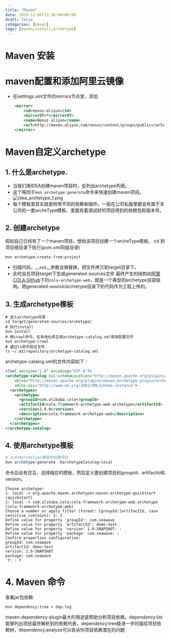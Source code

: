 ```yaml
---
title: "Maven"
date: 2019-11-06T13:36:40+08:00
draft: false
categories: [maven]
tags: [maven,install,archetype]
---
```


# Maven 安装


# maven配置和添加阿里云镜像
* 在settings.xml文件的mirrors节点里，添加
``` xml
    <mirror>
        <id>nexus-aliyun</id>
        <mirrorOf>*</mirrorOf>
        <name>Nexus aliyun</name>
        <url>http://maven.aliyun.com/nexus/content/groups/public</url>
    </mirror>
```

# Maven自定义archetype
## 1. 什么是archetype.
* 当我们用IDEA创建maven项目时，会列出archetype列表。
* 这个等同于`mvn archetype:generate`命令来快速创建maven项目。
![idea_archetype_1.png](/img/05_maven/01.png)
* 每个模板里其实就是附带不同的依赖和插件。一般在公司私服里都会有属于本公司的一套archeType模板，里面有着调试好的项目用到的依赖包和版本号。

## 2. 创建archetype
假如自己已经有了一个maven项目，想给该项目创建一个archeType模板。
cd 到项目根目录下执行(pom.xml同级目录)
``` shell
mvn archetype:create-from-project 
```
* 扫描代码，__xxx__参数会做替换，把文件拷贝到target目录下。
* 此时会在项目target下生成generated-sources文件
最终产生的结构如[阿里COLA Github](https://github.com/alibaba/COLA.git )下的`cola-archetype-web`，就是一个典型的archetype目录结构。把generated-source/archetype目录下的代码作为工程上传的。

## 3. 生成archetype模板
``` shell
# 进入archetype目录
cd target/generated-sources/archetype/
# 执行install
mvn install
# 用crawl命令，在本地仓库生成archetype-catalog.xml骨架配置文件
mvn archetype:crawl
# 通过ls命令验证文件
ls ~/.m2/repository/archetype-catalog.xml
```
archetype-catalog.xml的文件内容如下：
```xml
<?xml version="1.0" encoding="UTF-8"?>
<archetype-catalog xsi:schemaLocation="http://maven.apache.org/plugins/maven-archetype-plugin/archetype-catalog/1.0.0 http://maven.apache.org/xsd/archetype-catalog-1.0.0.xsd"
    xmlns="http://maven.apache.org/plugins/maven-archetype-plugin/archetype-catalog/1.0.0"
    xmlns:xsi="http://www.w3.org/2001/XMLSchema-instance">
  <archetypes>
    <archetype>
      <groupId>com.alibaba.cola</groupId>
      <artifactId>cola-framework-archetype-web-archetype</artifactId>
      <version>2.0.0</version>
      <description>cola-framework-archetype-web</description>
    </archetype>
  </archetypes>
</archetype-catalog>
```

## 4. 使用archetype模板
```s
# 从本地archeType模板中创建项目
mvn archetype:generate -DarchetypeCatalog=local
```
命令后会有交互，选择相应的模板，然后定义要创建项目的groupId、artifactId和version。
```log
Choose archetype:
1: local -> org.apache.maven.archetypes:maven-archetype-quickstart (quickstart)
2: local -> com.alibaba.cola:cola-framework-archetype-web-archetype (cola-framework-archetype-web)
Choose a number or apply filter (format: [groupId:]artifactId, case sensitive contains): 1: 2
Define value for property 'groupId': com.seawave
Define value for property 'artifactId': demo-test
Define value for property 'version' 1.0-SNAPSHOT: :
Define value for property 'package' com.seawave: :
Confirm properties configuration:
groupId: com.seawave
artifactId: demo-test
version: 1.0-SNAPSHOT
package: com.seawave
 Y: : Y
 ```

 # 4. Maven 命令
查看jar包依赖:
 ```shell
 mvn dependency:tree > dep.log 
 ```
 maven-dependency-plugin最大的用途是帮助分析项目依赖。dependency:list能够列出项目最终解析到的依赖列表，dependency:tree能进一步的描绘项目依赖树，dependency:analyze可以告诉你项目依赖潜在的问题